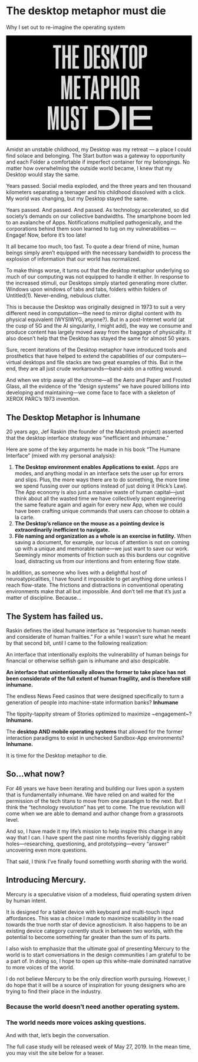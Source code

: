 # The desktop metaphor must die
Why I set out to re-imagine the operating system

![кдпв](./img/pic-for-attention.png)

Amidst an unstable childhood, my Desktop was my retreat — a place I could find solace and belonging. The Start button was a gateway to opportunity and each Folder a comfortable if imperfect container for my belongings. No matter how overwhelming the outside world became, I knew that my Desktop would stay the same.

Years passed. Social media exploded, and the three years and ten thousand kilometers separating a teenager and his childhood dissolved with a click. My world was changing, but my Desktop stayed the same.

Years passed. And passed. And passed. As technology accelerated, so did society’s demands on our collective bandwidths. The smartphone boom led to an avalanche of Apps. Notifications multiplied pathogenically, and the corporations behind them soon learned to tug on my vulnerabilities — Engage! Now, before it’s too late!

It all became too much, too fast. To quote a dear friend of mine, human beings simply aren’t equipped with the necessary bandwidth to process the explosion of information that our world has normalized.

To make things worse, it turns out that the desktop metaphor underlying so much of our computing was not equipped to handle it either. In response to the increased stimuli, our Desktops simply started generating more clutter. Windows upon windows of tabs and tabs, folders within folders of Untitled(1). Never-ending, nebulous clutter.

This is because the Desktop was originally designed in 1973 to suit a very different need in computation—the need to mirror digital content with its physical equivalent (WYSIWYG, anyone?). But in a post-Internet world (at the cusp of 5G and the AI singularity, I might add), the way we consume and produce content has largely moved away from the baggage of physicality. It also doesn’t help that the Desktop has stayed the same for almost 50 years.

Sure, recent iterations of the Desktop metaphor have introduced tools and prosthetics that have helped to extend the capabilities of our computers—virtual desktops and file stacks are two great examples of this. But in the end, they are all just crude workarounds—band-aids on a rotting wound.

And when we strip away all the chrome—all the Aero and Paper and Frosted Glass, all the evidence of the “design systems” we have poured billions into developing and maintaining—we come face to face with a skeleton of XEROX PARC’s 1973 invention.

## The Desktop Metaphor is Inhumane

20 years ago, Jef Raskin (the founder of the Macintosh project) asserted that the desktop interface strategy was “inefficient and inhumane.”

Here are some of the key arguments he made in his book “The Humane Interface” (mixed with my personal analysis):

1. **The Desktop environment enables Applications to exist**. Apps are modes, and anything modal in an interface sets the user up for errors and slips. Plus, the more ways there are to do something, the more time we spend fussing over our options instead of just doing it (Hick’s Law). The App economy is also just a massive waste of human capital—just think about all the wasted time we have collectively spent engineering the same feature again and again for every new App, when we could have been crafting unique commands that users can choose to obtain a la carte.
2. **The Desktop’s reliance on the mouse as a pointing device is extraordinarily inefficient to navigate.**
3. **File naming and organization as a whole is an exercise in futility.** When saving a document, for example, our locus of attention is not on coming up with a unique and memorable name—we just want to save our work. Seemingly minor moments of friction such as this burdens our cognitive load, distracting us from our intentions and from entering flow state.

In addition, as someone who lives with a delightful host of neuroatypicalities, I have found it impossible to get anything done unless I reach flow-state. The frictions and distractions in conventional operating environments make that all but impossible. And don’t tell me that it’s just a matter of discipline. Because…

## The System has failed us.

Raskin defines the ideal humane interface as “responsive to human needs and considerate of human frailties.” For a while I wasn’t sure what he meant by that second bit, until I came to the following realization:

An interface that intentionally exploits the vulnerability of human beings for financial or otherwise selfish gain is inhumane and also despicable.

**An interface that unintentionally allows the former to take place has
not been considerate of the full extent of human fragility, and is therefore still inhumane.**

The endless News Feed casinos that were designed specifically to turn a generation of people into machine-state information banks? **Inhumane**

The tippity-tappity stream of Stories optimized to maximize ~engagement~? **Inhumane.**

The **desktop AND mobile operating systems** that allowed for the former interaction paradigms to exist in unchecked Sandbox-App environments? **Inhumane.**

It is time for the Desktop metaphor to die.

## So…what now?

For 46 years we have been iterating and building our lives upon a system that is fundamentally inhumane. We have relied on and waited for the permission of the tech titans to move from one paradigm to the next. But I think the “technology revolution” has yet to come. The true revolution will come when we are able to demand and author change from a grassroots level.

And so, I have made it my life’s mission to help inspire this change in any way that I can. I have spent the past nine months feverishly digging rabbit holes—researching, questioning, and prototyping—every “answer” uncovering even more questions.

That said, I think I’ve finally found something worth *sharing* with the world.

## Introducing Mercury.

Mercury is a speculative vision of a modeless, fluid operating system driven by human intent.

It is designed for a tablet device with keyboard and multi-touch input affordances. This was a choice I made to maximize scalability in the road towards the true north star of device agnosticism. It also happens to be an existing device category currently stuck in between two worlds, with the potential to become something far greater than the sum of its parts.

I also wish to emphasize that the ultimate goal of presenting Mercury to the world is to start conversations in the design communities I am grateful to be a part of. In doing so, I hope to open up this white-male dominated narrative to more voices of the world.

I do not believe Mercury to be the only direction worth pursuing. However, I do hope that it will be a source of inspiration for young designers who are trying to find their place in the industry.

### Because the world doesn’t need another operating system.
### The world needs more voices asking questions.

And with that, let’s begin the conversation.

The full case study will be released week of May 27, 2019. In the mean time, you may visit the site below for a teaser.